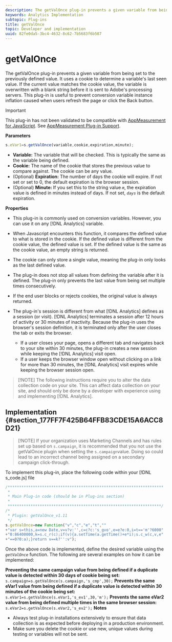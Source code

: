 ```yaml
---
description: The getValOnce plug-in prevents a given variable from being set to the previously defined value. It uses a cookie to determine a variable's last seen value. If the current value matches the cookie value, the variable is overwritten with a blank string before it is sent to Adobe's processing servers. This plug-in is useful to prevent conversion variable instance inflation caused when users refresh the page or click the Back button.
keywords: Analytics Implementation
subtopic: Plug-ins
title: getValOnce
topic: Developer and implementation
uuid: 82fe0da5-3bc4-4632-8c62-7b5683f6b587
---
```


# getValOnce

The getValOnce plug-in prevents a given variable from being set to the previously defined value. It uses a cookie to determine a variable's last seen value. If the current value matches the cookie value, the variable is overwritten with a blank string before it is sent to Adobe's processing servers. This plug-in is useful to prevent conversion variable instance inflation caused when users refresh the page or click the Back button.

>[!IMPORTANT]
>
>This plug-in has not been validated to be compatible with [AppMeasurement for JavaScript](/help/implement/js-implementation/c-appmeasurement-js/appmeasure-mjs.md). See [AppMeasurement Plug-in Support](/help/implement/js-implementation/c-appmeasurement-js/plugins-support.md).

**Parameters**

```js
s.eVar1=s.getValOnce(variable,cookie,expiration,minute);
```

* **Variable:** The variable that will be checked. This is typically the same as the variable being defined.
* **Cookie:** The name of the cookie that stores the previous value to compare against. The cookie can be any value.
* (Optional) **Expiration:** The number of days the cookie will expire. If not set or set to 0, the default expiration is the browser session.
* (Optional) **Minute:** If you set this to the string value *`m`*, the expiration value is defined in minutes instead of days. If not set, *`days`* is the default expiration.

**Properties**

* This plug-in is commonly used on conversion variables. However, you can use it on any [!DNL Analytics] variable.
* When Javascript encounters this function, it compares the defined value to what is stored in the cookie. If the defined value is different from the cookie value, the defined value is set. If the defined value is the same as the cookie value, an empty string is returned.
* The cookie can only store a single value, meaning the plug-in only looks as the last defined value.
* The plug-in does not stop all values from defining the variable after it is defined. The plug-in only prevents the last value from being set multiple times consecutively.
* If the end user blocks or rejects cookies, the original value is always returned.
* The plug-in's session is different from what [!DNL Analytics] defines as a session (or visit). [!DNL Analytics] terminates a session after 12 hours of activity or 30 minutes of inactivity. Because the plug-in uses the browser's session definition, it is terminated only after the user closes the tab or exits the browser.

    * If a user closes your page, opens a different tab and navigates back to your site within 30 minutes, the plug-in creates a new session while keeping the [!DNL Analytics] visit open.
    * If a user keeps the browser window open without clicking on a link for more than 30 minutes, the [!DNL Analytics] visit expires while keeping the browser session open.

> [!NOTE] The following instructions require you to alter the data collection code on your site. This can affect data collection on your site, and should only be done by a developer with experience using and implementing [!DNL Analytics].

## Implementation {#section_177FF7F425B64FFB83CDE15A6ACC8D21}

> [!NOTE] If your organization uses Marketing Channels and has rules set up based on `s.campaign`, it is recommended that you not use the getValOnce plugin when setting the `s.campaign`value. Doing so could lead to an incorrect channel being assigned on a secondary campaign click-through.

To implement this plug-in, place the following code within your [!DNL s_code.js] file

```js
/******************************************************************** 
 * 
 * Main Plug-in code (should be in Plug-ins section) 
 * 
 *******************************************************************/ 
/* 
 * Plugin: getValOnce_v1.11 
 */ 
s.getValOnce=new Function("v","c","e","t","" 
+"var s=this,a=new Date,v=v?v:'',c=c?c:'s_gvo',e=e?e:0,i=t=='m'?6000" 
+"0:86400000,k=s.c_r(c);if(v){a.setTime(a.getTime()+e*i);s.c_w(c,v,e" 
+"==0?0:a);}return v==k?'':v");
```

Once the above code is implemented, define the desired variable using the *`getValOnce`* function. The following are several examples on how it can be implemented:

**Preventing the same campaign value from being defined if a duplicate value is detected within 30 days of cookie being set:** 
`s.campaign=s.getValOnce(s.campaign,'s_cmp',30);`  **Prevents the same eVar1 value from being defined if a duplicate value is detected within 30 minutes of the cookie being set:** 
`s.eVar1=s.getValOnce(s.eVar1,'s_ev1',30,'m');`  **Prevents the same eVar2 value from being defined multiple times in the same browser session:** 
`s.eVar2=s.getValOnce(s.eVar2,'s_ev2');`  **Notes**

* Always test plug-in installations extensively to ensure that data collection is as expected before deploying in a production environment.
* Make sure you delete the cookie or use new, unique values during testing or variables will not be sent.

